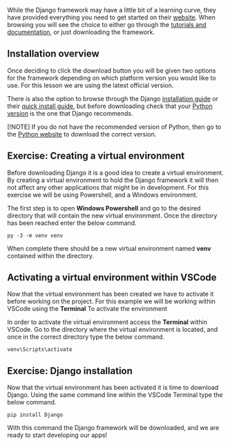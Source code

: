 [1]: https://docs.djangoproject.com/en/3.1/topics/install/ "Django Installation Guide"
[2]: https://www.python.org/  "Install Python"
[3]: https://www.djangoproject.com/ "Django Website"
[4]: https://www.djangoproject.com/start/ "Get Started with Django"
[5]: https://docs.djangoproject.com/en/3.1/intro/install/ "Django Quick Install Guide"
[6]: https://docs.djangoproject.com/en/3.1/faq/install/#faq-python-version-support "Django Python Version"

While the Django framework may have a little bit of a learning curve, they have provided everything you need to get started on their [website][3]. When browsing you will see the choice to either go through the [tutorials and documentation][4], or just downloading the framework.

## Installation overview

Once deciding to click the download button you will be given two options for the framework depending on which platform version you would like to use. For this lesson we are using the latest official version.

There is also the option to browse through the Django [installation guide][1] or their [quick install guide][5], but before downloading check that your [Python version][6] is the one that Django recommends. 

[!NOTE] If you do not have the recommended version of Python, then go to the [Python website][2] to download the correct version.

## Exercise: Creating a virtual environment

Before downloading Django it is a good idea to create a virtual environment. By creating a virtual environment to hold the Django framework it will then not affect any other applications that might be in development. For this exercise we will be using Powershell, and a Windows environment.

The first step is to open **Windows Powershell** and go to the desired directory that will contain the new virtual environment. Once the directory has been reached enter the below command.

    py -3 -m venv venv

When complete there should be a new virtual environment named **venv** contained within the directory. 

## Activating a virtual environment within VSCode

Now that the virtual environment has been created we have to activate it before working on the project. For this example we will be working within VSCode using the **Terminal** To activate the environment 

In order to activate the virtual environment access the **Terminal** within VSCode. Go to the directory where the virtual environment is located, and once in the correct directory type the below command.

    venv\Scripts\activate

## Exercise: Django installation

Now that the virtual environment has been activated it is time to download Django. Using the same command line within the VSCode Terminal type the below command.

    pip install Django

With this command the Django framework will be downloaded, and we are ready to start developing our apps!